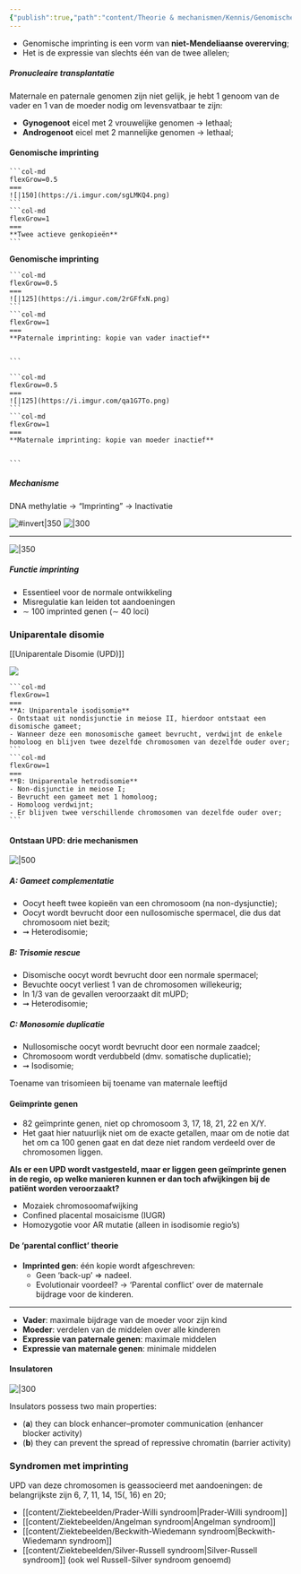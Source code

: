 ```yaml
---
{"publish":true,"path":"content/Theorie & mechanismen/Kennis/Genomische imprinting.md","permalink":"/content/theorie-and-mechanismen/kennis/genomische-imprinting/"}
---
```


- Genomische imprinting is een vorm van **niet-Mendeliaanse overerving**;
- Het is de expressie van slechts één van de twee allelen;

##### Pronucleaire transplantatie


Maternale en paternale genomen zijn niet gelijk, je hebt 1 genoom van de vader en 1 van de moeder nodig om levensvatbaar te zijn:
- **Gynogenoot** eicel met 2 vrouwelijke genomen → lethaal;
- **Androgenoot** eicel met 2 mannelijke genomen → lethaal;

#### Genomische imprinting
````col
```col-md
flexGrow=0.5
===
![|150](https://i.imgur.com/sgLMKQ4.png)
```
```col-md
flexGrow=1
===
**Twee actieve genkopieën**
```
````

**Genomische imprinting**
````col
```col-md
flexGrow=0.5
===
![|125](https://i.imgur.com/2rGFfxN.png)
```
```col-md
flexGrow=1
===
**Paternale imprinting: kopie van vader inactief**


```
````

````col
```col-md
flexGrow=0.5
===
![|125](https://i.imgur.com/qa1G7To.png)
```
```col-md
flexGrow=1
===
**Maternale imprinting: kopie van moeder inactief**


```
````
##### Mechanisme 
DNA methylatie → “Imprinting” → Inactivatie

![#invert|350](https://i.imgur.com/apyV6A6.png)
![|300](https://i.imgur.com/i3Y0T1m.png)

---
![|350](https://i.imgur.com/oCNofnw.png)

##### Functie imprinting
- Essentieel voor de normale ontwikkeling
- Misregulatie kan leiden tot aandoeningen
- ∼ 100 imprinted genen (∼ 40 loci)

### Uniparentale disomie
[[Uniparentale Disomie (UPD)]]

![](https://i.imgur.com/mpisxBD.png)

````col
```col-md
flexGrow=1
===
**A: Uniparentale isodisomie**
- Ontstaat uit nondisjunctie in meiose II, hierdoor ontstaat een disomische gameet;
- Wanneer deze een monosomische gameet bevrucht, verdwijnt de enkele homoloog en blijven twee dezelfde chromosomen van dezelfde ouder over;
```
```col-md
flexGrow=1
===
**B: Uniparentale hetrodisomie**
- Non-disjunctie in meiose I;
- Bevrucht een gameet met 1 homoloog;
- Homoloog verdwijnt;
- Er blijven twee verschillende chromosomen van dezelfde ouder over;
```
````

#### Ontstaan UPD: drie mechanismen
![|500](https://i.imgur.com/CvTKPKY.jpg)
##### A: Gameet complementatie
- Oocyt heeft twee kopieën van een chromosoom (na non-dysjunctie);
- Oocyt wordt bevrucht door een nullosomische spermacel, die dus dat chromosoom niet bezit;
- ➞  Heterodisomie;

##### B: Trisomie rescue
- Disomische oocyt wordt bevrucht door een normale spermacel;
- Bevuchte oocyt verliest 1 van de chromosomen willekeurig;
- In 1/3 van de gevallen veroorzaakt dit mUPD;
- ➞ Heterodisomie;

##### C: Monosomie duplicatie
- Nullosomische oocyt wordt bevrucht door een normale zaadcel;
- Chromosoom wordt verdubbeld (dmv. somatische duplicatie);
- ➞ Isodisomie;

Toename van trisomieen bij toename van maternale leeftijd

#### Geïmprinte genen
- 82 geïmprinte genen, niet op chromosoom 3, 17, 18, 21, 22 en X/Y. 
- Het gaat hier natuurlijk niet om de exacte getallen, maar om de notie dat het om ca 100 genen gaat en dat deze niet random verdeeld over de chromosomen liggen.

**Als er een UPD wordt vastgesteld, maar er liggen geen geïmprinte genen in de regio, op welke manieren kunnen er dan toch afwijkingen bij de patiënt worden veroorzaakt?**
- Mozaiek chromosoomafwijking
- Confined placental mosaicisme (IUGR)
- Homozygotie voor AR mutatie (alleen in isodisomie regio’s)

#### De ‘parental conflict’ theorie
- **Imprinted gen**: één kopie wordt afgeschreven:
	- Geen ‘back-up’ => nadeel.
	- Evolutionair voordeel? → ‘Parental conflict’ over de maternale bijdrage voor de kinderen.

---
- **Vader**: maximale bijdrage van de moeder voor zijn kind
- **Moeder**: verdelen van de middelen over alle kinderen
- **Expressie van paternale genen**: maximale middelen
- **Expressie van maternale genen**: minimale middelen

#### Insulatoren
![|300](https://i.imgur.com/TK2IAVM.png)

Insulators possess two main properties: 
- (**a**) they can block enhancer–promoter communication (enhancer blocker activity)
- (**b**) they can prevent the spread of repressive chromatin (barrier activity)

### Syndromen met imprinting
UPD van deze chromosomen is geassocieerd met aandoeningen: de belangrijkste zijn 6, 7, 11, 14, 15(, 16) en 20;

- [[content/Ziektebeelden/Prader-Willi syndroom\|Prader-Willi syndroom]]
- [[content/Ziektebeelden/Angelman syndroom\|Angelman syndroom]]
- [[content/Ziektebeelden/Beckwith-Wiedemann syndroom\|Beckwith-Wiedemann syndroom]]
- [[content/Ziektebeelden/Silver-Russell syndroom\|Silver-Russell syndroom]] (ook wel Russell-Silver syndroom genoemd)


